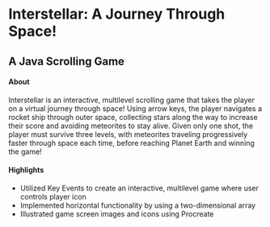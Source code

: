 # Interstellar: A Journey Through Space!
## A Java Scrolling Game
#### About
Interstellar is an interactive, multilevel scrolling game that takes the player on a virtual journey through space!
Using arrow keys, the player navigates a rocket ship through outer space, collecting stars along the way to increase their score and avoiding meteorites to stay alive. Given only one shot, the player must survive three levels, with meteorites traveling progressively faster through space each time, before reaching Planet Earth and winning the game!
#### Highlights
* Utilized Key Events to create an interactive, multilevel game where user controls player icon
* Implemented horizontal functionality by using a two-dimensional array
* Illustrated game screen images and icons using Procreate 
